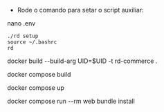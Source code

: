 - Rode o comando para setar o script auxiliar:

nano .env

```
./rd setup
source ~/.bashrc
rd
````

docker build --build-arg UID=$UID -t rd-commerce .

docker compose build

docker compose up

docker compose run --rm web bundle install